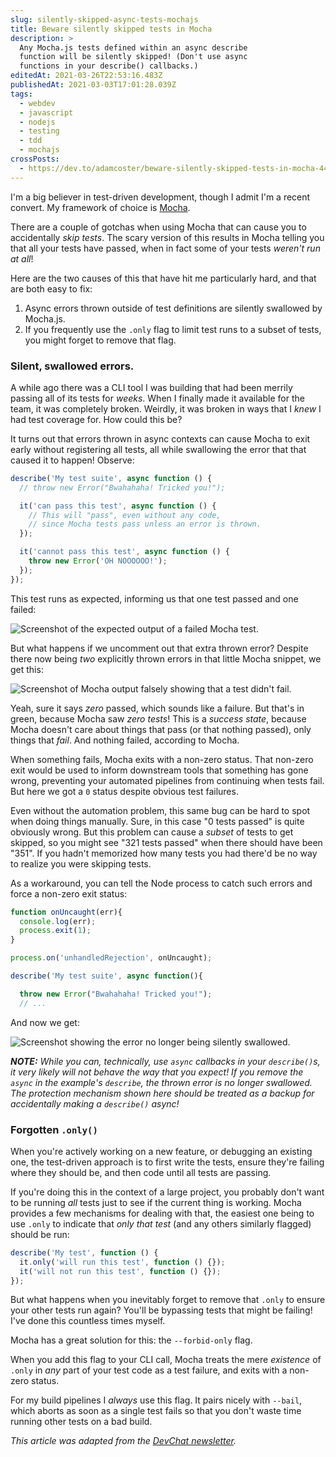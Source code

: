 ```yaml
---
slug: silently-skipped-async-tests-mochajs
title: Beware silently skipped tests in Mocha
description: >
  Any Mocha.js tests defined within an async describe
  function will be silently skipped! (Don't use async
  functions in your describe() callbacks.)
editedAt: 2021-03-26T22:53:16.483Z
publishedAt: 2021-03-03T17:01:28.039Z
tags:
  - webdev
  - javascript
  - nodejs
  - testing
  - tdd
  - mochajs
crossPosts:
  - https://dev.to/adamcoster/beware-silently-skipped-tests-in-mocha-449h
---
```


I'm a big believer in test-driven development, though I admit I'm a recent convert. My framework of choice is [Mocha](https://mochajs.org/).

There are a couple of gotchas when using Mocha that can cause you to accidentally _skip tests_. The scary version of this results in Mocha telling you that all your tests have passed, when in fact some of your tests _weren't run at all_!

Here are the two causes of this that have hit me particularly hard, and that are both easy to fix:

1. Async errors thrown outside of test definitions are silently swallowed by Mocha.js.
2. If you frequently use the `.only` flag to limit test runs to a subset of tests, you might forget to remove that flag.

### Silent, swallowed errors.

A while ago there was a CLI tool I was building that had been merrily passing all of its tests for _weeks_. When I finally made it available for the team, it was completely broken. Weirdly, it was broken in ways that I _knew_ I had test coverage for. How could this be?

It turns out that errors thrown in async contexts can cause Mocha to exit early without registering all tests, all while swallowing the error that that caused it to happen! Observe:

```js
describe('My test suite', async function () {
  // throw new Error("Bwahahaha! Tricked you!");

  it('can pass this test', async function () {
    // This will "pass", even without any code,
    // since Mocha tests pass unless an error is thrown.
  });

  it('cannot pass this test', async function () {
    throw new Error('OH NOOOOOO!');
  });
});
```

This test runs as expected, informing us that one test passed and one failed:

![Screenshot of the expected output of a failed Mocha test.](https://i.imgur.com/2bScqem.png)

But what happens if we uncomment out that extra thrown error? Despite there now being _two_ explicitly thrown errors in that little Mocha snippet, we get this:

![Screenshot of Mocha output falsely showing that a test didn't fail.](https://i.imgur.com/iEdXgXe.png)

Yeah, sure it says _zero_ passed, which sounds like a failure. But that's in green, because Mocha saw _zero tests_! This is a _success state_, because Mocha doesn't care about things that pass (or that nothing passed), only things that _fail_. And nothing failed, according to Mocha.

When something fails, Mocha exits with a non-zero status. That non-zero exit would be used to inform downstream tools that something has gone wrong, preventing your automated pipelines from continuing when tests fail. But here we got a `0` status despite obvious test failures.

Even without the automation problem, this same bug can be hard to spot when doing things manually. Sure, in this case "0 tests passed" is quite obviously wrong. But this problem can cause a _subset_ of tests to get skipped, so you might see "321 tests passed" when there should have been "351". If you hadn't memorized how many tests you had there'd be no way to realize you were skipping tests.

As a workaround, you can tell the Node process to catch such errors and force a non-zero exit status:

```js
function onUncaught(err){
  console.log(err);
  process.exit(1);
}

process.on('unhandledRejection', onUncaught);

describe('My test suite', async function(){

  throw new Error("Bwahahaha! Tricked you!");
  // ...
```

And now we get:

![Screenshot showing the error no longer being silently swallowed.](https://i.imgur.com/HZNqDWV.png)

**_NOTE:_** _While you can, technically, use `async` callbacks in your `describe()`s, it very likely will not behave the way that you expect! If you remove the `async` in the example's `describe`, the thrown error is no longer swallowed. The protection mechanism shown here should be treated as a backup for accidentally making a `describe()` async!_

### Forgotten `.only()`

When you're actively working on a new feature, or debugging an existing one, the test-driven approach is to first write the tests, ensure they're failing where they should be, and then code until all tests are passing.

If you're doing this in the context of a large project, you probably don't want to be running _all_ tests just to see if the current thing is working. Mocha provides a few mechanisms for dealing with that, the easiest one being to use `.only` to indicate that _only that test_ (and any others similarly flagged) should be run:

```js
describe('My test', function () {
  it.only('will run this test', function () {});
  it('will not run this test', function () {});
});
```

But what happens when you inevitably forget to remove that `.only` to ensure your other tests run again? You'll be bypassing tests that might be failing! I've done this countless times myself.

Mocha has a great solution for this: the `--forbid-only` flag.

When you add this flag to your CLI call, Mocha treats the mere _existence_ of `.only` in _any_ part of your test code as a test failure, and exits with a non-zero status.

For my build pipelines I _always_ use this flag. It pairs nicely with `--bail`, which aborts as soon as a single test fails so that you don't waste time running other tests on a bad build.

_This article was adapted from the [DevChat newsletter](https://www.bscotch.net/post/devchat-6)._
